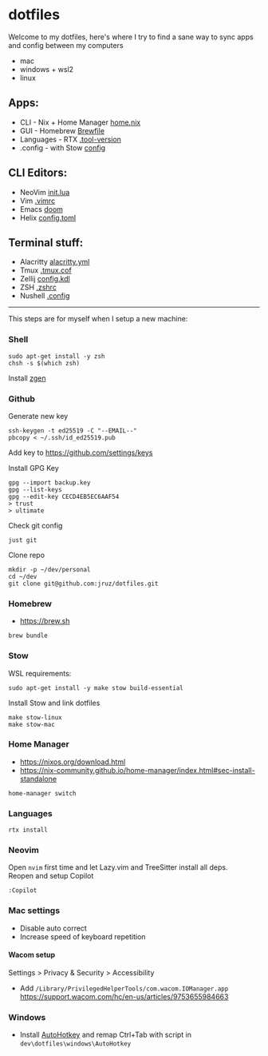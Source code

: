 # dotfiles

Welcome to my dotfiles, here's where I try to find a sane way to sync apps and config between my computers

- mac
- windows + wsl2
- linux

## Apps:

- CLI  - Nix + Home Manager [home.nix](/home/.config/home-manager/home.nix)
- GUI - Homebrew [Brewfile](/home-mac/Brewfile)
- Languages - RTX [.tool-version](/home/.tool-versions)
- .config -  with Stow [config](/Makefile)

## CLI Editors:

- NeoVim [init.lua](/home/.config/nvim)
- Vim [.vimrc](/home/.vimrc)
- Emacs [doom](/.config/doom)
- Helix [config.toml](/home/.config/helix/config.toml)

## Terminal stuff:

- Alacritty [alacritty.yml](/home-mac/.config/alacritty/alacritty.yml)
- Tmux [.tmux.cof](/home/.tmux.conf)
- Zellij [config.kdl](/home/.config/zellij/config.kdl)
- ZSH [.zshrc](/home/.zshrc)
- Nushell [.config](/home/.config/nushell)

---

This steps are for myself when I setup a new machine:

### Shell

    sudo apt-get install -y zsh
    chsh -s $(which zsh)
    
Install [zgen](https://github.com/tarjoilija/zgen)

### Github

Generate new key

    ssh-keygen -t ed25519 -C "--EMAIL--"
    pbcopy < ~/.ssh/id_ed25519.pub

Add key to https://github.com/settings/keys

Install GPG Key

    gpg --import backup.key
    gpg --list-keys
    gpg --edit-key CECD4EB5EC6AAF54
    > trust
    > ultimate

Check git config

    just git

Clone repo

    mkdir -p ~/dev/personal
    cd ~/dev
    git clone git@github.com:jruz/dotfiles.git

### Homebrew

- https://brew.sh

```
brew bundle
```

### Stow

WSL requirements:

    sudo apt-get install -y make stow build-essential

Install Stow and link dotfiles

    make stow-linux
    make stow-mac


### Home Manager

- https://nixos.org/download.html
- https://nix-community.github.io/home-manager/index.html#sec-install-standalone

```
home-manager switch
```

### Languages

    rtx install

### Neovim

Open `nvim` first time and let Lazy.vim and TreeSitter install all deps.  
Reopen and setup Copilot

    :Copilot

### Mac settings

- Disable auto correct
- Increase speed of keyboard repetition

#### Wacom setup

Settings > Privacy & Security > Accessibility

- Add `/Library/PrivilegedHelperTools/com.wacom.IOManager.app`  
  https://support.wacom.com/hc/en-us/articles/9753655984663

### Windows

- Install [AutoHotkey](https://www.autohotkey.com) and remap Ctrl+Tab with script in `dev\dotfiles\windows\AutoHotkey`
